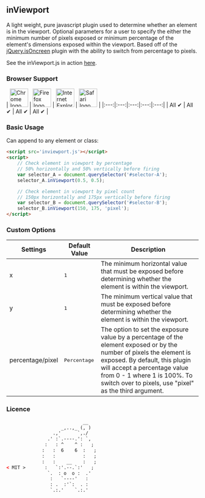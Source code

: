 inViewport
---

A light weight, pure javascript plugin used to determine whether an element is in the viewport. Optional parameters for a user to specify the either the minimum number of pixels exposed or minimum percentage of the element's dimensions exposed within the viewport.  Based off of the <a href="https://github.com/moagrius/isOnScreen" target="_blank">jQuery.isOncreen</a> plugin with the ability to switch from percentage to pixels.

See the inViewport.js in action <a href="http://ianrogren.github.io/javascript-inViewport/">here</a>.

### Browser Support

| <img src="http://i.imgur.com/dJC1GUv.png" width="48px" height="48px" alt="Chrome logo"> | <img src="http://i.imgur.com/o1m5RcQ.png" width="48px" height="48px" alt="Firefox logo"> | <img src="http://i.imgur.com/8h3iz5H.png" width="48px" height="48px" alt="Internet Explorer logo"> | <img src="http://i.imgur.com/j3tgNKJ.png" width="48px" height="48px" alt="Safari logo"> |
|:---:|:---:|:---:|:---:|:---:|
| All ✔ | All ✔ | All ✔ | All ✔ |

### Basic Usage

Can append to any element or class:

``` html
<script src='inviewport.js'></script>
<script>
	// Check element in viewport by percentage
	// 50% horizontally and 50% vertically before firing
	var selector_A = document.querySelector('#selector-A');
	selector_A.inViewport(0.5, 0.5);

	// Check element in viewport by pixel count
	// 150px horizontally and 175px vertically before firing
	var selector_B = document.querySelector('#selector-B');
	selector_B.inViewport(150, 175, 'pixel');	
</script>
```

### Custom Options

| Settings | Default Value | Description
| --- | --- | --- |
| x | <pre>1</pre> |  The minimum horizontal value that must be exposed before determining whether the element is within the viewport.  
| y | <pre>1</pre> |  The minimum vertical value that must be exposed before determining whether the element is within the viewport. 
| percentage/pixel | <pre>Percentage</pre> | The option to set the exposure value by a percentage of the element exposed or by the number of pixels the element is exposed.  By default, this plugin will accept a percentage value from 0 - 1 where 1 is 100%.  To switch over to pixels, use "pixel" as the third argument.

### Licence 
``` html
		                    __
		            _,..,_ (, )
		         .,'      `,./
		       .' :`.----.': `,
		      :   : ^    ^ :   ;
		     :   :  6    6  :   ;
		     :   :          :   ;
		     :   :    __    :   ;
< MIT >       :   `:'.--.`:'   ;
		       `.  : o  o :  .'
		        :   `----'   :  
		        : .  :'`:  . :
		        `.:.'    `.:.' 
```


